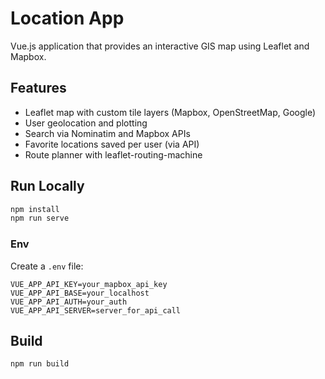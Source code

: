 # Location App

Vue.js application that provides an interactive GIS map using Leaflet and Mapbox.

##  Features
-  Leaflet map with custom tile layers (Mapbox, OpenStreetMap, Google)
-  User geolocation and plotting
-  Search via Nominatim and Mapbox APIs
-  Favorite locations saved per user (via API)
-  Route planner with leaflet-routing-machine

##  Run Locally
```bash
npm install
npm run serve
```

###  Env
Create a `.env` file:
```
VUE_APP_API_KEY=your_mapbox_api_key
VUE_APP_API_BASE=your_localhost
VUE_APP_API_AUTH=your_auth
VUE_APP_API_SERVER=server_for_api_call
```

##  Build
```bash
npm run build
```
